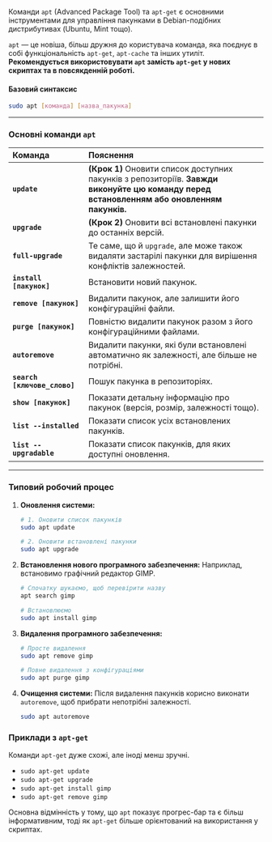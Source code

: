 Команди `apt` (Advanced Package Tool) та `apt-get` є основними інструментами для управління пакунками в Debian-подібних дистрибутивах (Ubuntu, Mint тощо).

`apt` — це новіша, більш дружня до користувача команда, яка поєднує в собі функціональність `apt-get`, `apt-cache` та інших утиліт. **Рекомендується використовувати `apt` замість `apt-get` у нових скриптах та в повсякденній роботі.**

#### **Базовий синтаксис**

```bash
sudo apt [команда] [назва_пакунка]
```

--- 

### **Основні команди `apt`**

| Команда | Пояснення |
| :--- | :--- |
| **`update`** | **(Крок 1)** Оновити список доступних пакунків з репозиторіїв. **Завжди виконуйте цю команду перед встановленням або оновленням пакунків.** |
| **`upgrade`** | **(Крок 2)** Оновити всі встановлені пакунки до останніх версій. |
| **`full-upgrade`** | Те саме, що й `upgrade`, але може також видаляти застарілі пакунки для вирішення конфліктів залежностей. |
| **`install [пакунок]`** | Встановити новий пакунок. |
| **`remove [пакунок]`** | Видалити пакунок, але залишити його конфігураційні файли. |
| **`purge [пакунок]`** | Повністю видалити пакунок разом з його конфігураційними файлами. |
| **`autoremove`** | Видалити пакунки, які були встановлені автоматично як залежності, але більше не потрібні. |
| **`search [ключове_слово]`** | Пошук пакунка в репозиторіях. |
| **`show [пакунок]`** | Показати детальну інформацію про пакунок (версія, розмір, залежності тощо). |
| **`list --installed`** | Показати список усіх встановлених пакунків. |
| **`list --upgradable`** | Показати список пакунків, для яких доступні оновлення. |

--- 

### **Типовий робочий процес**

1.  **Оновлення системи:**
    ```bash
    # 1. Оновити список пакунків
    sudo apt update

    # 2. Оновити встановлені пакунки
    sudo apt upgrade
    ```

2.  **Встановлення нового програмного забезпечення:**
    Наприклад, встановимо графічний редактор GIMP.
    ```bash
    # Спочатку шукаємо, щоб перевірити назву
    apt search gimp

    # Встановлюємо
    sudo apt install gimp
    ```

3.  **Видалення програмного забезпечення:**
    ```bash
    # Просте видалення
    sudo apt remove gimp

    # Повне видалення з конфігураціями
    sudo apt purge gimp
    ```

4.  **Очищення системи:**
    Після видалення пакунків корисно виконати `autoremove`, щоб прибрати непотрібні залежності.
    ```bash
    sudo apt autoremove
    ```

### **Приклади з `apt-get`**

Команди `apt-get` дуже схожі, але іноді менш зручні.

*   `sudo apt-get update`
*   `sudo apt-get upgrade`
*   `sudo apt-get install gimp`
*   `sudo apt-get remove gimp`

Основна відмінність у тому, що `apt` показує прогрес-бар та є більш інформативним, тоді як `apt-get` більше орієнтований на використання у скриптах.
